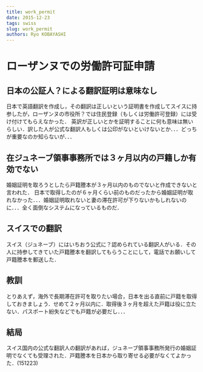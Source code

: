```yaml
---
title: work_permit
date: 2015-12-23
tags: swiss
slug: work_permit
authors: Ryo KOBAYASHI
---
```


# ローザンヌでの労働許可証申請

## 日本の公証人？による翻訳証明は意味なし

日本で英語翻訳を作成し，その翻訳は正しいという証明書を作成してスイスに持参したが，ローザンヌの市役所？では住民登録（もしくは労働許可登録）には受け付けてもらえなかった．
英訳が正しいとかを証明することに何も意味は無いらしい．訳した人が公式な翻訳人もしくは公印がないといけないとか．．．どっちが重要なのか知らないが．．．

## 在ジュネーブ領事事務所では３ヶ月以内の戸籍しか有効でない

婚姻証明を取ろうとしたら戸籍謄本が３ヶ月以内のものでないと作成できないと言われた．
日本で取得したのが６ヶ月くらい前のものだったから婚姻証明が取れなかった．．．婚姻証明取れないと妻の滞在許可が下りないかもしれないのに．．．全く面倒なシステムになっているものだ．

## スイスでの翻訳

スイス（ジュネーブ）にはいちおう公式に？認められている翻訳人がいる．その人に持参してきていた戸籍謄本を翻訳してもらうことにして，電話でお願いして戸籍謄本を郵送した．

## 教訓

とりあえず，海外で長期滞在許可を取りたい場合，日本を出る直前に戸籍を取得しておきましょう．せめて２ヶ月以内に．取得後３ヶ月を超えた戸籍は役に立たない．パスポート紛失などでも戸籍が必要だし．．．

## 結局

スイス国内の公式な翻訳人の翻訳があれば，ジュネーブ領事事務所発行の婚姻証明でなくても受理された．戸籍謄本を日本から取り寄せる必要がなくてよかった．(151223)
